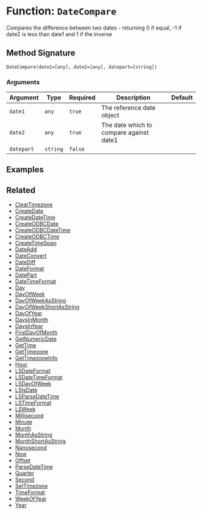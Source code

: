 [comment]: # (Note: This documentation is generated dynamically in the build process.  To modify the contents, change the javadoc on the _invoke method of the BIF class)

# Function: `DateCompare`

Compares the difference between two dates - returning 0 if equal, -1 if date2 is less than date1 and 1 if the inverse

## Method Signature

```
DateCompare(date1=[any], date2=[any], datepart=[string])
```

### Arguments


| Argument | Type | Required | Description | Default |
|----------|------|----------|-------------|---------|
| `date1` | `any` | `true` | The reference date object |  |
| `date2` | `any` | `true` | The date which to compare against date1 |  |
| `datepart` | `string` | `false` |  |  |

## Examples



## Related

  * [ClearTimezone](./ClearTimezone.md)
  * [CreateDate](./CreateDate.md)
  * [CreateDateTime](./CreateDateTime.md)
  * [CreateODBCDate](./CreateODBCDate.md)
  * [CreateODBCDateTime](./CreateODBCDateTime.md)
  * [CreateODBCTime](./CreateODBCTime.md)
  * [CreateTimeSpan](./CreateTimeSpan.md)
  * [DateAdd](./DateAdd.md)
  * [DateConvert](./DateConvert.md)
  * [DateDiff](./DateDiff.md)
  * [DateFormat](./DateFormat.md)
  * [DatePart](./DatePart.md)
  * [DateTimeFormat](./DateTimeFormat.md)
  * [Day](./Day.md)
  * [DayOfWeek](./DayOfWeek.md)
  * [DayOfWeekAsString](./DayOfWeekAsString.md)
  * [DayOfWeekShortAsString](./DayOfWeekShortAsString.md)
  * [DayOfYear](./DayOfYear.md)
  * [DaysInMonth](./DaysInMonth.md)
  * [DaysInYear](./DaysInYear.md)
  * [FirstDayOfMonth](./FirstDayOfMonth.md)
  * [GetNumericDate](./GetNumericDate.md)
  * [GetTime](./GetTime.md)
  * [GetTimezone](./GetTimezone.md)
  * [GetTimezoneInfo](./GetTimezoneInfo.md)
  * [Hour](./Hour.md)
  * [LSDateFormat](./LSDateFormat.md)
  * [LSDateTimeFormat](./LSDateTimeFormat.md)
  * [LSDayOfWeek](./LSDayOfWeek.md)
  * [LSIsDate](./LSIsDate.md)
  * [LSParseDateTime](./LSParseDateTime.md)
  * [LSTimeFormat](./LSTimeFormat.md)
  * [LSWeek](./LSWeek.md)
  * [Millisecond](./Millisecond.md)
  * [Minute](./Minute.md)
  * [Month](./Month.md)
  * [MonthAsString](./MonthAsString.md)
  * [MonthShortAsString](./MonthShortAsString.md)
  * [Nanosecond](./Nanosecond.md)
  * [Now](./Now.md)
  * [Offset](./Offset.md)
  * [ParseDateTime](./ParseDateTime.md)
  * [Quarter](./Quarter.md)
  * [Second](./Second.md)
  * [SetTimezone](./SetTimezone.md)
  * [TimeFormat](./TimeFormat.md)
  * [WeekOfYear](./WeekOfYear.md)
  * [Year](./Year.md)
